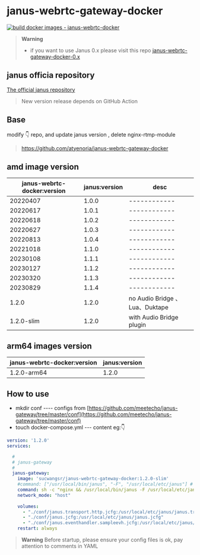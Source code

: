 
# janus-webrtc-gateway-docker
[![build docker images - janus-webrtc-docker](https://github.com/wangsrGit119/janus-webrtc-gateway-docker/actions/workflows/build-janus-gateway-docker-main.yml/badge.svg)](https://github.com/wangsrGit119/janus-webrtc-gateway-docker/actions/workflows/build-janus-gateway-docker-main.yml)

> **Warning**
>- if you want to use Janus 0.x please visit this repo [janus-webrtc-gateway-docker-0.x](https://github.com/atyenoria/janus-webrtc-gateway-docker)

## janus officia repository

[The official janus repository](https://github.com/meetecho/janus-gateway.git "janus:1.0")

>New version release depends on GitHub Action

## Base

modify :point_down: repo, and  update janus version , delete nginx-rtmp-module
> https://github.com/atyenoria/janus-webrtc-gateway-docker
> 

## amd image version

|  janus-webrtc-docker:version |  janus:version |desc|
| ------------ | ------------ |------------ |
|  20220407 |  1.0.0 |------------ |
|  20220617 | 1.0.1   |------------ |
|  20220618 | 1.0.2   |------------ |
|  20220627 | 1.0.3   |------------ |
|  20220813 | 1.0.4   |------------ |
|  20221018 | 1.1.0   |------------ |
|  20230108 | 1.1.1   |------------ |
|  20230127 | 1.1.2   |------------ |
|  20230320 | 1.1.3   |------------ |
|  20230829 | 1.1.4   |------------ |
|  1.2.0 | 1.2.0   | no Audio Bridge 、Lua、Duktape|
|  1.2.0-slim | 1.2.0   | with Audio Bridge plugin  |

## arm64 images version

|  janus-webrtc-docker:version |  janus:version |
| ------------ | ------------ |
|  1.2.0-arm64 | 1.2.0   |


## How to use

 - mkdir conf ---- configs from [https://github.com/meetecho/janus-gateway/tree/master/conf](https://github.com/meetecho/janus-gateway/tree/master/conf)
 - touch docker-compose.yml --- content eg::point_down: 

```yaml
version: '1.2.0'
services:

  #
  # janus-gateway
  #
  janus-gateway:
    image: 'sucwangsr/janus-webrtc-gateway-docker:1.2.0-slim'
    #command: ["/usr/local/bin/janus", "-F", "/usr/local/etc/janus"] # only start janus 
    command: sh -c "nginx && /usr/local/bin/janus -F /usr/local/etc/janus  # if want to start nginx (port 8086)
    network_mode: "host"
    
    volumes:
      - "./conf/janus.transport.http.jcfg:/usr/local/etc/janus/janus.transport.http.jcfg"  # open adminapi config
      - "./conf/janus.jcfg:/usr/local/etc/janus/janus.jcfg"
      - "./conf/janus.eventhandler.sampleevh.jcfg:/usr/local/etc/janus/janus.eventhandler.sampleevh.jcfg"
    restart: always

```

>**Warning**
> Before startup, please ensure your config files is ok,  pay attention to comments in YAML
